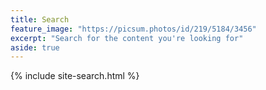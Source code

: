 ```yaml
---
title: Search
feature_image: "https://picsum.photos/id/219/5184/3456"
excerpt: "Search for the content you're looking for"
aside: true
---
```


{% include site-search.html %}
